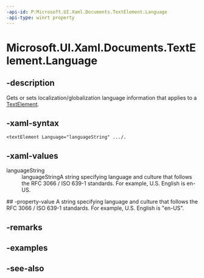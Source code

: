 ```yaml
---
-api-id: P:Microsoft.UI.Xaml.Documents.TextElement.Language
-api-type: winrt property
---
```


<!-- Property syntax
public string Language { get;  set; }
-->

# Microsoft.UI.Xaml.Documents.TextElement.Language

## -description
Gets or sets localization/globalization language information that applies to a [TextElement](textelement.md).

## -xaml-syntax
```xaml
<textElement Language="languageString" .../.
```


## -xaml-values
<dl><dt>languageString</dt><dd>languageStringA string specifying language and culture that follows the RFC 3066 / ISO 639-1 standards. For example, U.S. English is en-US.</dd>
</dl>
## -property-value
A string specifying language and culture that follows the RFC 3066 / ISO 639-1 standards. For example, U.S. English is "en-US".

## -remarks

## -examples

## -see-also
